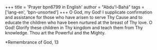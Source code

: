 +++
title = 'Prayer bpn6799 in English'
author = "Abdu'l-Bahá"
tags = ['lang-en', 'bpn-unsorted']
+++
O God, my God! I supplicate confirmation and assistance for those who have arisen to serve Thy Cause and to educate the children who have been nurtured at the breast of Thy love. O God! Glorify these children in Thy kingdom and teach them from Thy knowledge. Thou art the Powerful and the Mighty.


*Remembrance of God, 13

